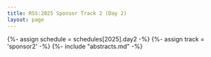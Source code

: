 ```yaml
---
title: RSS:2025 Sponsor Track 2 (Day 2)
layout: page
---
```

{%- assign schedule = schedules[2025].day2 -%}
{%- assign track = 'sponsor2' -%}
{%- include "abstracts.md" -%}